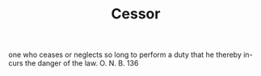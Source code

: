 ---
title: Cessor
letter: C
permalink: "/definitions/bld-cessor.html"
body: one who ceases or neglects so long to perform a duty that he thereby in-curs
  the danger of the law. O. N. B. 136
published_at: '2018-07-07'
source: Black's Law Dictionary 2nd Ed (1910)
layout: post
---